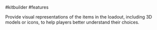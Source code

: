 #kitbuilder #features

Provide visual representations of the items in the loadout, including 3D models or icons, to help players better understand their choices.